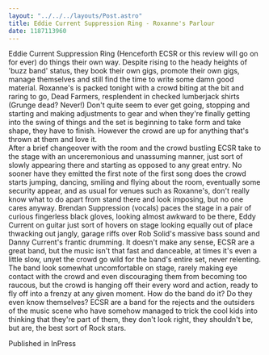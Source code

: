 ```yaml
---
layout: "../../../layouts/Post.astro"
title: Eddie Current Suppression Ring - Roxanne's Parlour
date: 1187113960
---
```

Eddie Current Suppression Ring (Henceforth ECSR or this review will go on for ever) do things their own way. Despite rising to the heady heights of 'buzz band' status, they book their own gigs, promote their own gigs, manage themselves and still find the time to write some damn good material. Roxanne's is packed tonight with a crowd biting at the bit and raring to go, Dead Farmers, resplendent in checked lumberjack shirts (Grunge dead? Never!) Don't quite seem to ever get going, stopping and starting and making adjustments to gear and when they're finally getting into the swing of things and the set is beginning to take form and take shape, they have to finish. However the crowd are up for anything that's thrown at them and love it.<br>After a brief changeover with the room and the crowd bustling ECSR take to the stage with an unceremonious and unassuming manner, just sort of slowly appearing there and starting as opposed to any great entry. No sooner have they emitted the first note of the first song does the crowd starts jumping, dancing, smiling and flying about the room, eventually some security appear, and as usual for venues such as Roxanne's, don't really know what to do apart from stand there and look imposing, but no one cares anyway. Brendan Suppression (vocals) paces the stage in a pair of curious fingerless black gloves, looking almost awkward to be there, Eddy Current on guitar just sort of hovers on stage looking equally out of place thwacking out jangly, garage riffs over Rob Solid's massive bass sound and Danny Current's frantic drumming. It doesn't make any sense, ECSR are a great band, but the music isn't that fast and danceable, at times it's even a little slow, unyet the crowd go wild for the band's entire set, never relenting. The band look somewhat uncomfortable on stage, rarely making eye contact with the crowd and even discouraging them from becoming too raucous, but the crowd is hanging off their every word and action, ready to fly off into a frenzy at any given moment. How do the band do it? Do they even know themselves? ECSR are a band for the rejects and the outsiders of the music scene who have somehow managed to trick the cool kids into thinking that they're part of them, they don't look right, they shouldn't be, but are, the best sort of Rock stars.


Published in InPress
